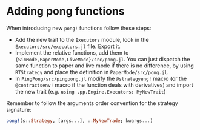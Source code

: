# Adding pong functions

When introducing new `pong!` functions follow these steps:

- Add the new trait to the `Executors` module, look in the `Executors/src/executors.jl` file. Export it.
- Implement the relative functions, add them to `{SimMode,PaperMode,LiveMode}/src/pong.jl`. You can just dispatch the same function to paper and live mode if there is no difference, by using `RTStrategy` and place the definition in `PaperMode/src/pong.jl`.
- In `PingPong/src/pingpong.jl` modify the `@strategyeng!` macro (or the `@contractsenv!` macro if the function deals with derivatives) and import the new trait (e.g. `using .pp.Engine.Executors: MyNewTrait`)

Remember to follow the arguments order convention for the strategy signature:

```julia
pong!(s::Strategy, [args...], ::MyNewTrade; kwargs...)
```
